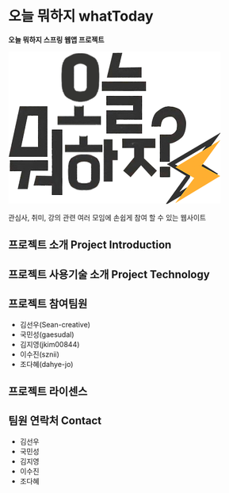 # 오늘 뭐하지 whatToday
**오늘 뭐하지 스프링 웹앱 프로젝트** 

<img src="logo.png">

관심사, 취미, 강의 관련 여러 모임에 손쉽게 참여 할 수 있는 웹사이트

## 프로젝트 소개 Project Introduction

## 프로젝트 사용기술 소개 Project Technology

## 프로젝트 참여팀원

* 김선우(Sean-creative)
* 국민성(gaesudal)
* 김지영(jkim00844)
* 이수진(sznii)
* 조다혜(dahye-jo)

## 프로젝트 라이센스

## 팀원 연락처 Contact

* 김선우
* 국민성
* 김지영
* 이수진
* 조다혜






